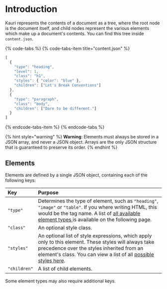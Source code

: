 # Introduction

Kauri represents the contents of a document as a tree, where the root node is the document itself, and child nodes represent the various elements which make up a document's contents. You can find this tree inside `content.json`.

{% code-tabs %}
{% code-tabs-item title="content.json" %}
```javascript
[
  {
    "type": "heading",
    "level": 1,
    "class": "h1",
    "styles": { "color": "blue" },
    "children": ["Let's Break Conventions"]
  },
  {
    "type": "paragraph",
    "class": "body",
    "children": ["Dare to be different."]
  }
]
```
{% endcode-tabs-item %}
{% endcode-tabs %}

{% hint style="warning" %}
**Warning**: Elements must always be stored in a JSON array, and never a JSON object. Arrays are the only JSON structure that is guaranteed to preserve its order. 
{% endhint %}

## Elements

Elements are defined by a single JSON object, containing each of the following keys:

| Key | Purpose |
| :--- | :--- |
| `"type"` | Determines the type of element, such as `"heading"`, `"image"` or `"table"`. If you where writing HTML, this would be the tag name. A list of [all available element types ](elements.md)is available on the following page. |
| `"class"` | An optional style class.  |
| `"styles"` | An optional list of style expressions, which apply only to this element. These styles will always take precedence over the styles inherited from an element's class. You can view a list of all [possible styles here](../styles/style-expressions.md). |
| `"children"` | A list of child elements.  |

Some element types may also require additional keys.


